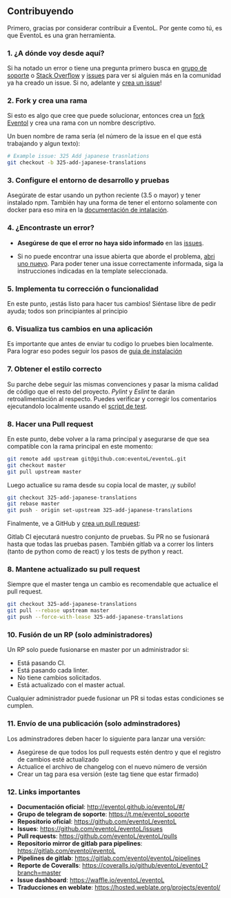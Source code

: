 ## Contribuyendo

Primero, gracias por considerar contribuir a EventoL. Por gente
como tú, es que EventoL es una gran herramienta.

### 1. ¿A dónde voy desde aquí?

Si ha notado un error o tiene una pregunta primero busca en
[grupo de soporte](https://t.me/eventol_soporte) o [Stack Overflow](https://es.stackoverflow.com/) y [issues](https://github.com/eventoL/eventoL/issues) para ver si
alguien más en la comunidad ya ha creado un issue.
Si no, adelante y [crea un issue](https://github.com/eventoL/eventoL/issues/new/choose)!

### 2. Fork y crea una rama

Si esto es algo que cree que puede solucionar, entonces crea un [fork Eventol](https://github.com/eventoL/eventoL) y
crea una rama con un nombre descriptivo.

Un buen nombre de rama sería (el número de la issue en el que está trabajando y algun texto):

```sh
# Example issue: 325 Add japanese trasnlations
git checkout -b 325-add-japanese-translations
```

### 3. Configure el entorno de desarrollo y pruebas

Asegúrate de estar usando un python reciente (3.5 o mayor) y tener instalado npm.
También hay una forma de tener el entorno solamente con docker para eso mira en la [documentación de intalación](http://eventol.github.io/eventoL/#/es/installation).

### 4. ¿Encontraste un error?

* **Asegúrese de que el error no haya sido informado** en las [issues](https://github.com/eventoL/eventoL/issues).

* Si no puede encontrar una issue abierta que aborde el problema,
  [abri uno nuevo](https://github.com/eventoL/eventoL/issues/new/choose).
  Para poder tener una issue correctamente informada, siga la instrucciones indicadas en la template seleccionada.

### 5. Implementa tu corrección o funcionalidad

En este punto, ¡estás listo para hacer tus cambios! Siéntase libre de pedir ayuda;
todos son principiantes al principio

### 6. Visualiza tus cambios en una aplicación

Es importante que antes de enviar tu codigo lo pruebes bien localmente.
Para lograr eso podes seguir los pasos de [guia de instalación](http://eventol.github.io/eventoL/#/es/installation)

### 7. Obtener el estilo correcto

Su parche debe seguir las mismas convenciones y pasar la misma calidad de código
que el resto del proyecto. *Pylint* y *Eslint* te darán
retroalimentación al respecto.
Puedes verificar y corregir los comentarios ejecutandolo
localmente usando el [script de test](http://eventol.github.io/eventoL/#/es/test_script).

### 8. Hacer una Pull request

En este punto, debe volver a la rama principal y asegurarse de que sea compatible con la rama principal en este momento:

```sh
git remote add upstream git@github.com:eventoL/eventoL.git
git checkout master
git pull upstream master
```

Luego actualice su rama desde su copia local de master, ¡y subilo!

```sh
git checkout 325-add-japanese-translations
git rebase master
git push - origin set-upstream 325-add-japanese-translations
```

Finalmente, ve a GitHub y [crea un pull request](https://github.com/eventoL/eventoL/compare):

Gitlab CI ejecutará nuestro conjunto de pruebas.
Su PR no se fusionará hasta que todas las pruebas pasen.
También gitlab va a correr los linters (tanto de python como de react) y los tests de python y react.

### 8. Mantene actualizado su pull request

Siempre que el master tenga un cambio es recomendable que actualice el pull request.

```sh
git checkout 325-add-japanese-translations
git pull --rebase upstream master
git push --force-with-lease 325-add-japanese-translations
```

### 10. Fusión de un RP (solo administradores)

Un RP solo puede fusionarse en master por un administrador si:

* Está pasando CI.
* Está pasando cada linter.
* No tiene cambios solicitados.
* Está actualizado con el master actual.

Cualquier administrador puede fusionar un PR si todas estas condiciones se cumplen.

### 11. Envío de una publicación (solo adminstradores)

Los adminstradores deben hacer lo siguiente para lanzar una versión:

* Asegúrese de que todos los pull requests estén dentro y que el registro de cambios esté actualizado
* Actualice el archivo de changelog con el nuevo número de versión
* Crear un tag para esa versión (este tag tiene que estar firmado)

### 12. Links importantes

* **Documentación oficial**: http://eventol.github.io/eventoL/#/
* **Grupo de telegram de soporte**: https://t.me/eventol_soporte
* **Repositorio oficial**: https://github.com/eventoL/eventoL
* **Issues**: https://github.com/eventoL/eventoL/issues
* **Pull requests**: https://github.com/eventoL/eventoL/pulls
* **Repositorio mirror de gitlab para pipelines**: https://gitlab.com/eventol/eventoL
* **Pipelines de gitlab**: https://gitlab.com/eventol/eventoL/pipelines
* **Reporte de Coveralls**: https://coveralls.io/github/eventoL/eventoL?branch=master
* **Issue dashboard**: https://waffle.io/eventoL/eventoL
* **Traducciones en weblate**: https://hosted.weblate.org/projects/eventol/